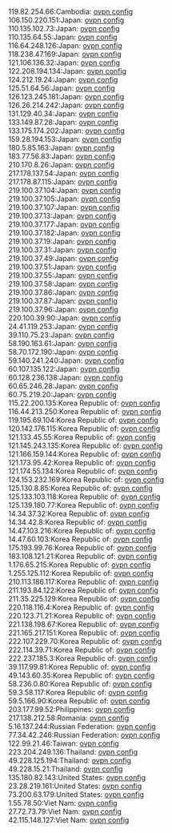 119.82.254.66:Cambodia: [ovpn config](vpn/119_82_254_66.ovpn)  
106.150.220.151:Japan: [ovpn config](vpn/106_150_220_151.ovpn)  
110.135.102.73:Japan: [ovpn config](vpn/110_135_102_73.ovpn)  
110.135.64.55:Japan: [ovpn config](vpn/110_135_64_55.ovpn)  
116.64.248.126:Japan: [ovpn config](vpn/116_64_248_126.ovpn)  
118.238.47.169:Japan: [ovpn config](vpn/118_238_47_169.ovpn)  
121.106.136.32:Japan: [ovpn config](vpn/121_106_136_32.ovpn)  
122.208.194.134:Japan: [ovpn config](vpn/122_208_194_134.ovpn)  
124.212.19.24:Japan: [ovpn config](vpn/124_212_19_24.ovpn)  
125.51.64.56:Japan: [ovpn config](vpn/125_51_64_56.ovpn)  
126.123.245.181:Japan: [ovpn config](vpn/126_123_245_181.ovpn)  
126.26.214.242:Japan: [ovpn config](vpn/126_26_214_242.ovpn)  
131.129.40.34:Japan: [ovpn config](vpn/131_129_40_34.ovpn)  
133.149.87.28:Japan: [ovpn config](vpn/133_149_87_28.ovpn)  
133.175.174.202:Japan: [ovpn config](vpn/133_175_174_202.ovpn)  
159.28.194.153:Japan: [ovpn config](vpn/159_28_194_153.ovpn)  
180.5.85.163:Japan: [ovpn config](vpn/180_5_85_163.ovpn)  
183.77.56.83:Japan: [ovpn config](vpn/183_77_56_83.ovpn)  
210.170.8.26:Japan: [ovpn config](vpn/210_170_8_26.ovpn)  
217.178.137.54:Japan: [ovpn config](vpn/217_178_137_54.ovpn)  
217.178.87.115:Japan: [ovpn config](vpn/217_178_87_115.ovpn)  
219.100.37.104:Japan: [ovpn config](vpn/219_100_37_104.ovpn)  
219.100.37.105:Japan: [ovpn config](vpn/219_100_37_105.ovpn)  
219.100.37.107:Japan: [ovpn config](vpn/219_100_37_107.ovpn)  
219.100.37.13:Japan: [ovpn config](vpn/219_100_37_13.ovpn)  
219.100.37.177:Japan: [ovpn config](vpn/219_100_37_177.ovpn)  
219.100.37.182:Japan: [ovpn config](vpn/219_100_37_182.ovpn)  
219.100.37.19:Japan: [ovpn config](vpn/219_100_37_19.ovpn)  
219.100.37.31:Japan: [ovpn config](vpn/219_100_37_31.ovpn)  
219.100.37.49:Japan: [ovpn config](vpn/219_100_37_49.ovpn)  
219.100.37.51:Japan: [ovpn config](vpn/219_100_37_51.ovpn)  
219.100.37.55:Japan: [ovpn config](vpn/219_100_37_55.ovpn)  
219.100.37.58:Japan: [ovpn config](vpn/219_100_37_58.ovpn)  
219.100.37.86:Japan: [ovpn config](vpn/219_100_37_86.ovpn)  
219.100.37.87:Japan: [ovpn config](vpn/219_100_37_87.ovpn)  
219.100.37.96:Japan: [ovpn config](vpn/219_100_37_96.ovpn)  
220.100.39.90:Japan: [ovpn config](vpn/220_100_39_90.ovpn)  
24.41.119.253:Japan: [ovpn config](vpn/24_41_119_253.ovpn)  
39.110.75.23:Japan: [ovpn config](vpn/39_110_75_23.ovpn)  
58.190.163.61:Japan: [ovpn config](vpn/58_190_163_61.ovpn)  
58.70.172.190:Japan: [ovpn config](vpn/58_70_172_190.ovpn)  
59.140.241.240:Japan: [ovpn config](vpn/59_140_241_240.ovpn)  
60.107.135.122:Japan: [ovpn config](vpn/60_107_135_122.ovpn)  
60.128.236.138:Japan: [ovpn config](vpn/60_128_236_138.ovpn)  
60.65.246.28:Japan: [ovpn config](vpn/60_65_246_28.ovpn)  
60.75.219.20:Japan: [ovpn config](vpn/60_75_219_20.ovpn)  
115.22.200.135:Korea Republic of: [ovpn config](vpn/115_22_200_135.ovpn)  
116.44.213.250:Korea Republic of: [ovpn config](vpn/116_44_213_250.ovpn)  
119.195.69.104:Korea Republic of: [ovpn config](vpn/119_195_69_104.ovpn)  
120.142.176.115:Korea Republic of: [ovpn config](vpn/120_142_176_115.ovpn)  
121.133.45.55:Korea Republic of: [ovpn config](vpn/121_133_45_55.ovpn)  
121.145.243.135:Korea Republic of: [ovpn config](vpn/121_145_243_135.ovpn)  
121.166.159.144:Korea Republic of: [ovpn config](vpn/121_166_159_144.ovpn)  
121.173.95.42:Korea Republic of: [ovpn config](vpn/121_173_95_42.ovpn)  
121.174.55.134:Korea Republic of: [ovpn config](vpn/121_174_55_134.ovpn)  
124.153.232.169:Korea Republic of: [ovpn config](vpn/124_153_232_169.ovpn)  
125.130.8.85:Korea Republic of: [ovpn config](vpn/125_130_8_85.ovpn)  
125.133.103.118:Korea Republic of: [ovpn config](vpn/125_133_103_118.ovpn)  
125.139.180.77:Korea Republic of: [ovpn config](vpn/125_139_180_77.ovpn)  
14.34.37.32:Korea Republic of: [ovpn config](vpn/14_34_37_32.ovpn)  
14.34.42.8:Korea Republic of: [ovpn config](vpn/14_34_42_8.ovpn)  
14.47.103.216:Korea Republic of: [ovpn config](vpn/14_47_103_216.ovpn)  
14.47.60.103:Korea Republic of: [ovpn config](vpn/14_47_60_103.ovpn)  
175.193.99.76:Korea Republic of: [ovpn config](vpn/175_193_99_76.ovpn)  
183.108.121.21:Korea Republic of: [ovpn config](vpn/183_108_121_21.ovpn)  
1.176.65.215:Korea Republic of: [ovpn config](vpn/1_176_65_215.ovpn)  
1.255.125.112:Korea Republic of: [ovpn config](vpn/1_255_125_112.ovpn)  
210.113.186.117:Korea Republic of: [ovpn config](vpn/210_113_186_117.ovpn)  
211.193.84.122:Korea Republic of: [ovpn config](vpn/211_193_84_122.ovpn)  
211.35.225.129:Korea Republic of: [ovpn config](vpn/211_35_225_129.ovpn)  
220.118.116.4:Korea Republic of: [ovpn config](vpn/220_118_116_4.ovpn)  
220.123.71.21:Korea Republic of: [ovpn config](vpn/220_123_71_21.ovpn)  
221.138.198.67:Korea Republic of: [ovpn config](vpn/221_138_198_67.ovpn)  
221.165.217.151:Korea Republic of: [ovpn config](vpn/221_165_217_151.ovpn)  
222.107.229.70:Korea Republic of: [ovpn config](vpn/222_107_229_70.ovpn)  
222.114.39.71:Korea Republic of: [ovpn config](vpn/222_114_39_71.ovpn)  
222.237.185.3:Korea Republic of: [ovpn config](vpn/222_237_185_3.ovpn)  
39.117.99.81:Korea Republic of: [ovpn config](vpn/39_117_99_81.ovpn)  
49.143.60.35:Korea Republic of: [ovpn config](vpn/49_143_60_35.ovpn)  
58.236.0.80:Korea Republic of: [ovpn config](vpn/58_236_0_80.ovpn)  
59.3.58.117:Korea Republic of: [ovpn config](vpn/59_3_58_117.ovpn)  
59.5.166.90:Korea Republic of: [ovpn config](vpn/59_5_166_90.ovpn)  
203.177.99.52:Philippines: [ovpn config](vpn/203_177_99_52.ovpn)  
217.138.212.58:Romania: [ovpn config](vpn/217_138_212_58.ovpn)  
5.16.137.244:Russian Federation: [ovpn config](vpn/5_16_137_244.ovpn)  
77.34.42.246:Russian Federation: [ovpn config](vpn/77_34_42_246.ovpn)  
122.99.21.46:Taiwan: [ovpn config](vpn/122_99_21_46.ovpn)  
223.204.249.136:Thailand: [ovpn config](vpn/223_204_249_136.ovpn)  
49.228.125.194:Thailand: [ovpn config](vpn/49_228_125_194.ovpn)  
49.228.15.21:Thailand: [ovpn config](vpn/49_228_15_21.ovpn)  
135.180.82.143:United States: [ovpn config](vpn/135_180_82_143.ovpn)  
23.28.219.161:United States: [ovpn config](vpn/23_28_219_161.ovpn)  
73.200.63.179:United States: [ovpn config](vpn/73_200_63_179.ovpn)  
1.55.78.50:Viet Nam: [ovpn config](vpn/1_55_78_50.ovpn)  
27.72.73.79:Viet Nam: [ovpn config](vpn/27_72_73_79.ovpn)  
42.115.148.127:Viet Nam: [ovpn config](vpn/42_115_148_127.ovpn)  
